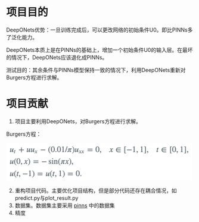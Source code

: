 # 项目目的

DeepONets优势：一旦训练完成后，可以更改网络的初始条件U0。即比PINNs多了泛化能力。

DeepONets本质上是在PINNs的基础上，增加一个初始条件U0的输入层。在最坏的情况下，DeepONets应该退化成PINNs。

测试目的：其余条件与PINNs模型保持一致的情况下，利用DeepONets重新对Burgers方程进行求解。

# 项目贡献

1. 项目主要利用DeepONets，对Burgers方程进行求解。

Burgers方程：

![](md_file/bugers_equation.png)

2. 重构项目代码。主要优化项目结构，但是部分代码还存在耦合情况，如predict.py与plot_result.py
3. 数据集。数据集主要采用 [pinns](https://github.com/maziarraissi/PINNs.git) 中的数据集
4. 精度

[//]: # ()
[//]: # (|       模式       | 精度       |)

[//]: # (|:--------------:|----------|)

[//]: # (|    8层blocks    | xxxe-03  |)

[//]: # (|    7层blocks    | 2.28e-03 |)

[//]: # (| 7层blocks + dam | 1.9e-03  |)

[//]: # ()
[//]: # (结果可以参考文件[deeponets.ipynb]&#40;result/deeponets.ipynb&#41;)

[//]: # ()
[//]: # (5. 总结)

[//]: # (   1. 增加blocks层数不一定对结果有促进作用)

[//]: # (   2. dam对模型有促进作用)

[//]: # (   3. 采用dense模型和u-nets网络可能对结果还有进一步对促进作用。未来精度可以达到e-05左右，详情可以参考[github项目]&#40;https://github.com/okada39/pinn_burgers.git&#41;)

[//]: # (   )